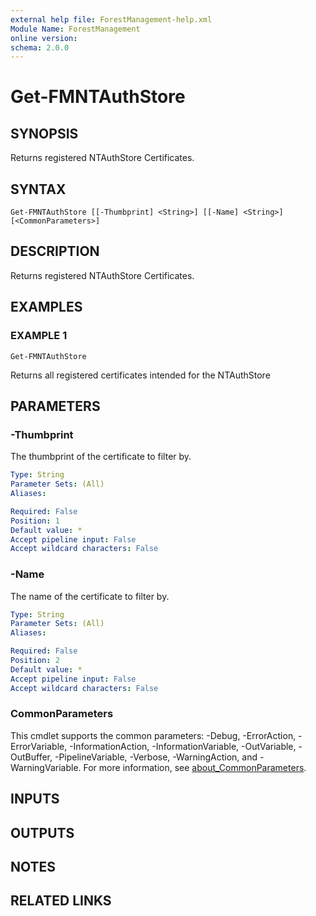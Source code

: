 ```yaml
---
external help file: ForestManagement-help.xml
Module Name: ForestManagement
online version:
schema: 2.0.0
---
```


# Get-FMNTAuthStore

## SYNOPSIS
Returns registered NTAuthStore Certificates.

## SYNTAX

```
Get-FMNTAuthStore [[-Thumbprint] <String>] [[-Name] <String>] [<CommonParameters>]
```

## DESCRIPTION
Returns registered NTAuthStore Certificates.

## EXAMPLES

### EXAMPLE 1
```
Get-FMNTAuthStore
```

Returns all registered certificates intended for the NTAuthStore

## PARAMETERS

### -Thumbprint
The thumbprint of the certificate to filter by.

```yaml
Type: String
Parameter Sets: (All)
Aliases:

Required: False
Position: 1
Default value: *
Accept pipeline input: False
Accept wildcard characters: False
```

### -Name
The name of the certificate to filter by.

```yaml
Type: String
Parameter Sets: (All)
Aliases:

Required: False
Position: 2
Default value: *
Accept pipeline input: False
Accept wildcard characters: False
```

### CommonParameters
This cmdlet supports the common parameters: -Debug, -ErrorAction, -ErrorVariable, -InformationAction, -InformationVariable, -OutVariable, -OutBuffer, -PipelineVariable, -Verbose, -WarningAction, and -WarningVariable. For more information, see [about_CommonParameters](http://go.microsoft.com/fwlink/?LinkID=113216).

## INPUTS

## OUTPUTS

## NOTES

## RELATED LINKS

